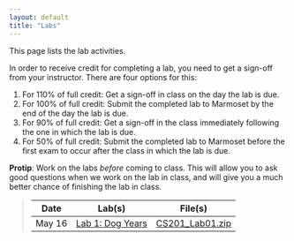 ```yaml
---
layout: default
title: "Labs"
---
```


This page lists the lab activities.

In order to receive credit for completing a lab, you need to get a sign-off from your instructor.  There are four options for this:

1. For 110% of full credit: Get a sign-off in class on the day the lab is due.
2. For 100% of full credit: Submit the completed lab to Marmoset by the end of the day the lab is due.
3. For 90% of full credit: Get a sign-off in the class immediately following the one in which the lab is due.
4. For 50% of full credit: Submit the completed lab to Marmoset before the first exam to occur after the class in which the lab is due.

<div class="callout">
<b>Protip</b>: Work on the labs <i>before</i> coming to class.  This will allow you to ask good questions when we work on the lab in class, and will give you a much better chance of finishing the lab in class.
</div>

> Date | Lab(s) | File(s)
> ---- | --- | -------
> May 16 | [Lab 1: Dog Years](lab01.html) | [CS201\_Lab01.zip](CS201_Lab01.zip)



<!--
> May 19 | [Lab 2: Coins Class](lab02.html)<br>[Lab 3: Arrays](lab03.html) | [CS201\_Lab02.zip](CS201_Lab02.zip)<br>[CS201\_Lab03.zip](CS201_Lab03.zip)
> May 24 | [Lab 4: Text File I/O](lab04.html)<br>[Lab 5: Exceptions](lab05.html) | [CS201\_Lab04.zip](CS201_Lab04.zip)<br>[CS201\_Lab05.zip](CS201_Lab05.zip)
> May 26 | [Lab 6: GUIs](lab06.html) | [CS201\_Lab06.zip](CS201_Lab06.zip)
> May 31 | [Lab 7: Inheritance and Polymorphism](lab07.html)<br>[Lab 8: Inheriting Fields and Methods](lab08.html) | [CS201\_Lab07.zip](CS201_Lab07.zip)<br>[CS201\_Lab08.zip](CS201_Lab08.zip)
> Jun 2 |  *Exam 1* |
> Jun 7 | [Lab 9: Comparable, Sorting](lab09.html)<br>[Lab 10: Using Generic Containers and Algorithms](lab10.html) | [CS201\_Lab09.zip](CS201_Lab09.zip)<br>[CS201\_Lab10.zip](CS201_Lab10.zip)
> Jun 9 | [Lab 11: Functors](lab11.html) | [CS201\_Lab11.zip](CS201_Lab11.zip)
> Jun 14 | [Lab 12: Benchmarking ArrayList](lab12.html) | [CS201\_Lab12.zip](CS201_Lab12.zip)
> Jun 16 | [Lab 13: Big-O](lab13.html) | n/a
> Jun 21 | [Lab 14: Iterators, Interleaving](lab14.html) | [CS201\_Lab14.zip](CS201_Lab14.zip)
> Jun 23 | [Lab 15: Generic Algorithms](lab15.html) | [CS201\_Lab15.zip](CS201_Lab15.zip)
> Jun 28 | [Lab 16: List Reversal](lab16.html) | [CS201\_Lab16.zip](CS201_Lab16.zip)
> Jun 30 |  *Exam 2* |
> Jul 5 |  *Vacation, no class* |
> Jul 7 |  *Vacation, no class* |
> Jul 12 | [Lab 17: Parallel Estimation of π](lab17.html) | [CS201\_Lab17.zip](CS201_Lab17.zip)
> Jul 14 | [Lab 18: Palindromes](lab18.html) | [CS201\_Lab18.zip](CS201_Lab18.zip)
> Jul 19 | [Lab 19: Word Count](lab19.html) | [CS201\_Lab19.zip](CS201_Lab19.zip)
> Jul 21 | [Lab 20: Recursion](lab20.html) | [CS201\_Lab20.zip](CS201_Lab20.zip)
> Jul 26 | [Lab 21: Proof By Induction](lab21.html) | n/a
> Jul 28 | [Lab 22: Binomial Coefficient](lab22.html) | [CS201\_Lab22.zip](CS201_Lab22.zip)
> Aug 2 | [Lab 24: Shell Sort](lab24.html) | [CS201\_Lab24.zip](CS201_Lab24.zip)
> Aug 4 |  No lab |
> Aug 9 |  *Exam 3*|
> Aug 11 | *Final exam* |
 | [Lab 23: Advanced Recursion](lab23.html) | [CS201\_Lab23.zip](CS201_Lab23.zip)
-->
